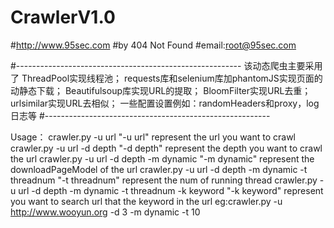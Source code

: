 # CrawlerV1.0
#http://www.95sec.com
#by 404 Not Found
#email:root@95sec.com

#--------------------------------------------------------
该动态爬虫主要采用了
ThreadPool实现线程池；
requests库和selenium库加phantomJS实现页面的动静态下载；
Beautifulsoup库实现URL的提取；
BloomFilter实现URL去重；
urlsimilar实现URL去相似；
一些配置设置例如：randomHeaders和proxy，log日志等
#--------------------------------------------------------

Usage：
crawler.py -u url       "-u url" represent the url you want to crawl
crawler.py -u url -d depth        "-d depth" represent the depth you want to crawl the url 
crawler.py -u url -d depth -m dynamic       "-m dynamic" represent the downloadPageModel of the url
crawler.py -u url -d depth -m dynamic -t threadnum        "-t threadnum" represent the num of running thread
crawler.py -u url -d depth -m dynamic -t threadnum -k keyword       "-k keyword" represent you want to search url that the keyword in the url
eg:crawler.py -u http://www.wooyun.org -d 3 -m dynamic -t 10
